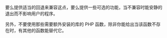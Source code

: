 要么提供适当的回退来兼容这点，要么提供一些可选的功能，当不兼容时能安静的退出而不影响用户的程序。



另外，不要使用那些需要额外安装的库的 PHP 函数，除非你能给出当该函数不存在时，有其他的函数能替代它。




